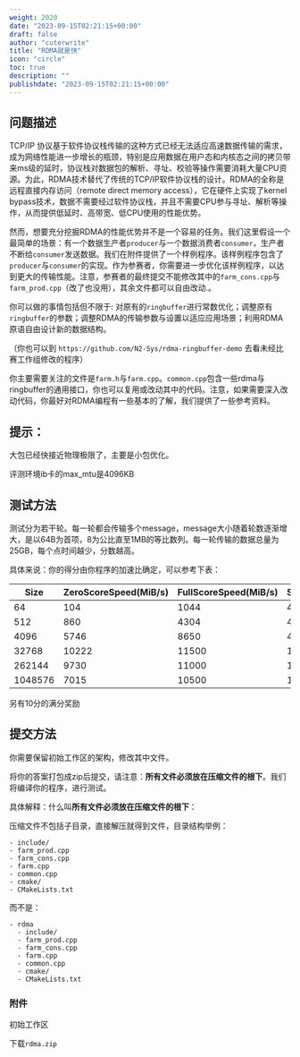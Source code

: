 ```yaml
---
weight: 2020
date: "2023-09-15T02:21:15+00:00"
draft: false
author: "cuterwrite"
title: "RDMA就是快"
icon: "circle"
toc: true
description: ""
publishdate: "2023-09-15T02:21:15+00:00"
---
```


## 问题描述

TCP/IP 协议基于软件协议栈传输的这种方式已经无法适应高速数据传输的需求，成为网络性能进一步增长的瓶颈，特别是应用数据在用户态和内核态之间的拷贝带来ms级的延时，协议栈对数据包的解析、寻址、校验等操作需要消耗大量CPU资源。为此，RDMA技术替代了传统的TCP/IP软件协议栈的设计。RDMA的全称是远程直接内存访问（remote direct memory access），它在硬件上实现了kernel bypass技术，数据不需要经过软件协议栈，并且不需要CPU参与寻址、解析等操作，从而提供低延时、高带宽、低CPU使用的性能优势。

然而，想要充分挖掘RDMA的性能优势并不是一个容易的任务。我们这里假设一个最简单的场景：有一个数据生产者`producer`与一个数据消费者`consumer`，生产者不断给`consumer`发送数据。我们在附件提供了一个样例程序。该样例程序包含了`producer`与`consumer`的实现。作为参赛者，你需要进一步优化该样例程序，以达到更大的传输性能。注意，参赛者的最终提交不能修改其中的`farm_cons.cpp`与`farm_prod.cpp`（改了也没用），其余文件都可以自由改动.。

你可以做的事情包括但不限于: 对原有的`ringbuffer`进行常数优化；调整原有`ringbuffer`的参数；调整RDMA的传输参数与设置以适应应用场景；利用RDMA原语自由设计新的数据结构。

（你也可以到 `https://github.com/N2-Sys/rdma-ringbuffer-demo` 去看未经比赛工作组修改的程序）

你主要需要关注的文件是`farm.h`与`farm.cpp`。`common.cpp`包含一些rdma与ringbuffer的通用接口，你也可以复用或改动其中的代码。注意，如果需要深入改动代码，你最好对RDMA编程有一些基本的了解，我们提供了一些参考资料。

## 提示：

大包已经快接近物理极限了，主要是小包优化。

评测环境ib卡的max_mtu是4096KB

## 测试方法

测试分为若干轮。每一轮都会传输多个message，message大小随着轮数逐渐增大，是以64B为首项，8为公比直至1MB的等比数列。每一轮传输的数据总量为25GB，每个点时间越少，分数越高。

具体来说：你的得分由你程序的加速比确定，可以参考下表：

| Size    | ZeroScoreSpeed(MiB/s) | FullScoreSpeed(MiB/s) | Score |
| ------- | --------------------- | --------------------- | ----- |
| 64      | 104                   | 1044                  | 40    |
| 512     | 860                   | 4304                  | 40    |
| 4096    | 5746                  | 8650                  | 40    |
| 32768   | 10222                 | 11500                 | 10    |
| 262144  | 9730                  | 11000                 | 10    |
| 1048576 | 7015                  | 10500                 | 10    |

另有10分的满分奖励

## 提交方法

你需要保留初始工作区的架构，修改其中文件。

将你的答案打包成zip后提交，请注意：**所有文件必须放在压缩文件的根下**。我们将编译你的程序，进行测试。

具体解释：什么叫**所有文件必须放在压缩文件的根下**：

压缩文件不包括子目录，直接解压就得到文件，目录结构举例：

```
- include/
- farm_prod.cpp
- farm_cons.cpp
- farm.cpp
- common.cpp
- cmake/
- CMakeLists.txt
```

而不是：

```
- rdma
  - include/
  - farm_prod.cpp
  - farm_cons.cpp
  - farm.cpp
  - common.cpp
  - cmake/
  - CMakeLists.txt
```

### 附件

初始工作区

下载`rdma.zip`
